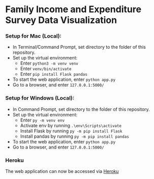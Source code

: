 # Family Income and Expenditure Survey Data Visualization

### Setup for Mac (Local):
- In Terminal/Command Prompt, set directory to the folder of this repository.
- Set up the virtual environment:
  - Enter `python3 -m venv venv`
  - Enter `venv/bin/activate`
  - Enter `pip install Flask pandas`
- To start the web application, enter `python app.py`
- Go to a browser, and enter `127.0.0.1:5000/`

### Setup for Windows (Local):
- In Command Prompt, set directory to the folder of this repository.
- Set up the virtual environment:
  - Enter `py -m venv env`
  - Activate env by running `.\env\Scripts\activate`
  - Install Flask by running `py -m pip install Flask`
  - Install pandas by running `py -m pip install pandas`
- To start the web application, enter `python app.py`
- Go to a browser, and enter `127.0.0.1:5000/`

### Heroku
The web application can now be accessed via [Heroku](http://data101-fies.herokuapp.com/)
